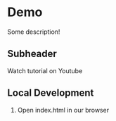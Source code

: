 # Demo

Some description!

## Subheader

Watch tutorial on Youtube

## Local Development

1. Open index.html in our browser
